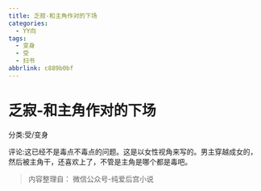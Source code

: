 ```yaml
---
title: 乏寂-和主角作对的下场
categories:
  - YY向
tags:
  - 变身
  - 受
  - 扫书
abbrlink: c889b0bf
---
```

# 乏寂-和主角作对的下场
分类:受/变身

评论:这已经不是毒点不毒点的问题。这是以女性视角来写的。男主穿越成女的，然后被主角干，还喜欢上了，不管是主角是哪个都是毒吧。


> 内容整理自： 微信公众号-纯爱后宫小说